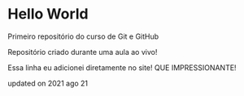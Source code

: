 # Hello World
 Primeiro repositório do curso de Git e GitHub

Repositório criado durante uma aula ao vivo!

Essa linha eu adicionei diretamente no site! QUE IMPRESSIONANTE!

updated on 2021 ago 21